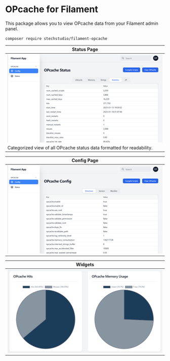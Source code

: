 # OPcache for Filament
This package allows you to view OPcache data from your Filament admin panel.

```
composer require stechstudio/filament-opcache
```

| Status Page |
|---|
| ![Status Page](/screenshots/Status.png) |
| Categorized view of all OPcache status data formatted for readability. |

| Config Page |
|---|
| ![Config Page](/screenshots/Config.png) |

| Widgets |
|---|
| ![Widgets](/screenshots/Widgets.png) |
